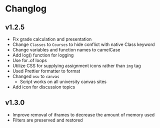 # Changlog

## v1.2.5

* Fix grade calculation and presentation
* Change `Classes` to `Courses` to hide conflict with native Class keyword
* Change variables and function names to camelCase
* Add log() function for logging
* Use for..of loops
* Utilize CSS for supplying assignment icons rather than `img` tag
* Used Prettier formatter to format
* Changed `osu` to `canvas`
    * Script works on all university canvas sites
* Add icon for discussion topics

## v1.3.0

* Improve removal of iframes to decrease the amount of memory used
* Filters are preserved and restored
